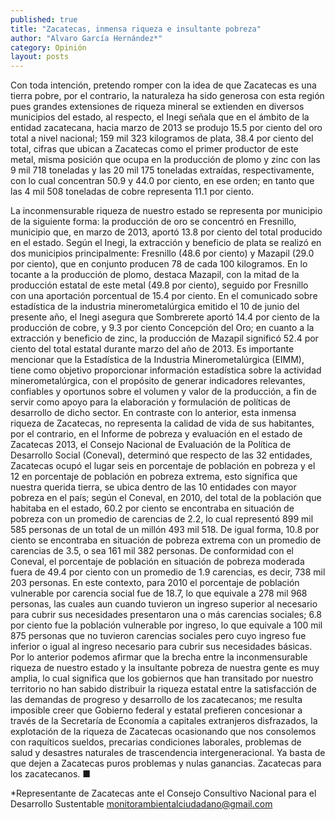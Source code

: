```yaml
---
published: true
title: "Zacatecas, inmensa riqueza e insultante pobreza"
author: "Alvaro García Hernández*"
category: Opinión
layout: posts
---
```


Con toda intención, pretendo romper con la idea de que Zacatecas es una tierra pobre, por el contrario, la naturaleza ha sido generosa con esta región pues grandes extensiones de riqueza mineral se extienden en diversos municipios del estado, al respecto, el Inegi señala que en el ámbito de la entidad zacatecana, hacia marzo de 2013 se produjo 15.5 por ciento del oro total a nivel nacional; 159 mil 323 kilogramos de plata, 38.4 por ciento del total, cifras que ubican a Zacatecas como el primer productor de este metal, misma posición que ocupa en la producción de plomo y zinc con las 9 mil 718 toneladas y las 20 mil 175 toneladas extraídas, respectivamente, con lo cual concentran 50.9 y 44.0 por ciento, en ese orden; en tanto que las 4 mil 508 toneladas de cobre representa 11.1 por ciento.

La inconmensurable riqueza de nuestro estado se representa por municipio de la siguiente forma: la producción de oro se concentró en Fresnillo, municipio que, en marzo de 2013, aportó 13.8 por ciento del total producido en el estado. Según el Inegi, la extracción y beneficio de plata se realizó en dos municipios principalmente: Fresnillo (48.6 por ciento) y Mazapil (29.0 por ciento), que en conjunto producen 78 de cada 100 kilogramos. En lo tocante a la producción de plomo, destaca Mazapil, con la mitad de la producción estatal de este metal (49.8 por ciento), seguido por Fresnillo con una aportación porcentual de 15.4 por ciento. 
En el comunicado sobre estadística de la industria minerometalúrgica emitido el 10 de junio del presente año, el Inegi asegura que Sombrerete aportó 14.4 por ciento de la producción de cobre, y 9.3 por ciento Concepción del Oro; en cuanto a la extracción y beneficio de zinc, la producción de Mazapil significó 52.4 por ciento del total estatal durante marzo del año de 2013. Es importante mencionar que la Estadística de la Industria Minerometalúrgica (EIMM), tiene como objetivo proporcionar información estadística sobre la actividad minerometalúrgica, con el propósito de generar indicadores relevantes, confiables y oportunos sobre el volumen y valor de la producción, a fin de servir como apoyo para la elaboración y formulación de políticas de desarrollo de dicho sector. En contraste con lo anterior, esta inmensa riqueza de Zacatecas, no representa la calidad de vida de sus habitantes, por el contrario, en el Informe de pobreza y evaluación en el estado de Zacatecas 2013, el Consejo Nacional de Evaluación de la Política de Desarrollo Social (Coneval), determinó que respecto de las 32 entidades, Zacatecas ocupó el lugar seis en porcentaje de población en pobreza y el 12 en porcentaje de población en pobreza extrema, esto significa que nuestra querida tierra, se ubica dentro de las 10 entidades con mayor pobreza en el país; según el Coneval, en 2010, del total de la población que habitaba en el estado, 60.2 por ciento se encontraba en situación de pobreza con un promedio de carencias de 2.2, lo cual representó 899 mil 585 personas de un total de un millón 493 mil 518. De igual forma, 10.8 por ciento se encontraba en situación de pobreza extrema con un promedio de carencias de 3.5, o sea 161 mil 382 personas. De conformidad con el Coneval, el porcentaje de población en situación de pobreza moderada fuera de 49.4 por ciento con un promedio de 1.9 carencias, es decir, 738 mil 203 personas. En este contexto, para 2010 el porcentaje de población vulnerable por carencia social fue de 18.7, lo que equivale a 278 mil 968 personas, las cuales aun cuando tuvieron un ingreso superior al necesario para cubrir sus necesidades presentaron una o más carencias sociales; 6.8 por ciento fue la población vulnerable por ingreso, lo que equivale a 100 mil 875 personas que no tuvieron carencias sociales pero cuyo ingreso fue inferior o igual al ingreso necesario para cubrir sus necesidades básicas. Por lo anterior podemos afirmar que la brecha entre la inconmensurable riqueza de nuestro estado y la insultante pobreza de nuestra gente es muy amplia, lo cual significa que los gobiernos que han transitado por nuestro territorio no han sabido distribuir la riqueza estatal entre la satisfacción de las demandas de progreso y desarrollo de los zacatecanos; me resulta imposible creer que Gobierno federal y estatal prefieren concesionar a través de la Secretaría de Economía a capitales extranjeros disfrazados, la explotación de la riqueza de Zacatecas ocasionando que nos consolemos con raquíticos sueldos, precarias condiciones laborales, problemas de salud y desastres naturales de trascendencia intergeneracional. Ya basta de que dejen a Zacatecas puros problemas y nulas ganancias. Zacatecas para los zacatecanos. ■
 
*Representante de Zacatecas ante el 
Consejo Consultivo Nacional para el Desarrollo Sustentable
monitorambientalciudadano@gmail.com
